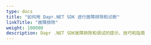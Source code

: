 ```yaml
---
type: docs
title: "如何用 Dapr.NET SDK 进行故障排除和诊断"
linkTitle: "故障排除"
weight: 100000
description: Dapr .NET SDK故障排除和调试的提示、技巧和指南
---
```


